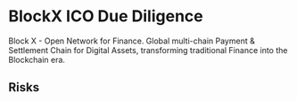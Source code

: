 # BlockX ICO Due Diligence
Block X - Open Network for Finance. Global multi-chain Payment & Settlement Chain for Digital Assets, transforming traditional Finance into the Blockchain era. 
## Risks

